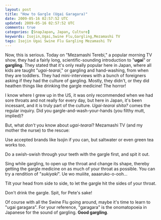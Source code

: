 ```yaml
---           
layout: post
title: "How to Gargle (Ugai Garagara)"
date: 2009-05-16 02:57:52 UTC
updated: 2009-05-16 02:57:52 UTC
comments: true
categories: [SnapJapan, Japan, Culture]
keywords: Isojin,Ugai,Swine Flu,Gargling,Mezamashi TV
tags: Isojin Ugai Swine Flu Gargling Mezamashi TV
---
```

 


Now, this is serious. Today on "Mezamashi Terebi," a popular morning TV show, they had a fairly long, scientific-sounding introduction to "**ugai**" or **gargling**. They stated that it's only really popular here in Japan, where all kids are taught "_ugai-tearai_," or gargling and hand-washing, from when they are toddlers. They had mini-interviews with a bunch of foreigners asking if they had the culture of gargling. Mostly, they didn't, or they did heathen things like drinking the gargle medicine! The horror!




I know where I grew up in the US, it was only recommended when we had sore throats and not really for every day, but here in Japan, it's been incessant, and it is truly part of the culture. _Ugai-tearai shita?_ comes the regular inquiry. Did you gargle-and-wash-your-hands (you filthy mutt, implied)?




But, what _don't_ you know about _ugai-tearai_? Mezamashi TV (and my mother the nurse) to the rescue: 









Use accepted brands like Isojin if you can, but saltwater or even green tea works too.




Do a swish-swish through your teeth with the gargle first, and spit it out.




Sing while gargling, to open up the throat and change its shape, thereby getting the gargle medicine on as much of your throat as possible. You can try a rendition of "_sukiyaki_". Ue wo muiiite, aaaaruko-o-ooh... 




Tilt your head from side to side, to let the gargle hit the sides of your throat. 




Don't drink the gargle. Spit, for Pete's sake!









Of course with all the Swine Flu going around, maybe it's time to learn to "ugai garagara". For your reference, "garagara" is the onomatopoeia in Japanese for the sound of gargling. **Good gargling**. 



